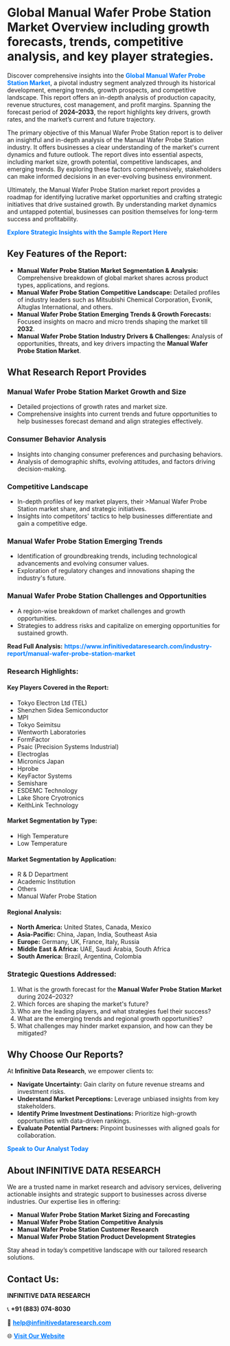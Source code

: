 <h1>Global Manual Wafer Probe Station Market Overview including growth forecasts, trends, competitive analysis, and key player strategies.</h1>
<p>
Discover comprehensive insights into the 
<a href="https://www.infinitivedataresearch.com/industry-report/manual-wafer-probe-station-market" rel="dofollow" style="color: #007BFF; text-decoration: none;"><strong>Global Manual Wafer Probe Station Market</strong></a>, a pivotal industry segment analyzed through its historical development, emerging trends, growth prospects, and competitive landscape. This report offers an in-depth analysis of production capacity, revenue structures, cost management, and profit margins. Spanning the forecast period of <strong>2024–2033</strong>, the report highlights key drivers, growth rates, and the market’s current and future trajectory.
</p>
<p>
The primary objective of this Manual Wafer Probe Station report is to deliver an insightful and in-depth analysis of the Manual Wafer Probe Station industry. It offers businesses a clear understanding of the market's current dynamics and future outlook. The report dives into essential aspects, including market size, growth potential, competitive landscapes, and emerging trends. By exploring these factors comprehensively, stakeholders can make informed decisions in an ever-evolving business environment.
</p>
<p>
Ultimately, the Manual Wafer Probe Station market report provides a roadmap for identifying lucrative market opportunities and crafting strategic initiatives that drive sustained growth. By understanding market dynamics and untapped potential, businesses can position themselves for long-term success and profitability.
</p>
<p>
<a href="https://www.infinitivedataresearch.com/request-sample/reportId=107349" style="color: #007BFF; text-decoration: none;"><strong>Explore Strategic Insights with the Sample Report Here</strong></a>
</p>

<h2>Key Features of the Report:</h2>
<ul>
<li><strong>Manual Wafer Probe Station Market Segmentation & Analysis:</strong> Comprehensive breakdown of global market shares across product types, applications, and regions.</li>
<li><strong>Manual Wafer Probe Station Competitive Landscape:</strong> Detailed profiles of industry leaders such as Mitsubishi Chemical Corporation, Evonik, Altuglas International, and others.</li>
<li><strong>Manual Wafer Probe Station Emerging Trends & Growth Forecasts:</strong> Focused insights on macro and micro trends shaping the market till <strong>2032</strong>.</li>
<li><strong>Manual Wafer Probe Station Industry Drivers & Challenges:</strong> Analysis of opportunities, threats, and key drivers impacting the <strong>Manual Wafer Probe Station Market</strong>.</li>
</ul>

<h2>What Research Report Provides</h2>
<h3>Manual Wafer Probe Station Market Growth and Size</h3>
<ul>
<li>Detailed projections of growth rates and market size.</li>
<li>Comprehensive insights into current trends and future opportunities to help businesses forecast demand and align strategies effectively.</li>
</ul>

<h3>Consumer Behavior Analysis</h3>
<ul>
<li>Insights into changing consumer preferences and purchasing behaviors.</li>
<li>Analysis of demographic shifts, evolving attitudes, and factors driving decision-making.</li>
</ul>

<h3>Competitive Landscape</h3>
<ul>
<li>In-depth profiles of key market players, their >Manual Wafer Probe Station market share, and strategic initiatives.</li>
<li>Insights into competitors' tactics to help businesses differentiate and gain a competitive edge.</li>
</ul>

<h3>Manual Wafer Probe Station Emerging Trends</h3>
<ul>
<li>Identification of groundbreaking trends, including technological advancements and evolving consumer values.</li>
<li>Exploration of regulatory changes and innovations shaping the industry's future.</li>
</ul>

<h3>Manual Wafer Probe Station Challenges and Opportunities</h3>
<ul>
<li>A region-wise breakdown of market challenges and growth opportunities.</li>
<li>Strategies to address risks and capitalize on emerging opportunities for sustained growth.</li>
</ul>
<p><strong>Read Full Analysis:</strong> <a href="https://www.infinitivedataresearch.com/industry-report/manual-wafer-probe-station-market" rel="dofollow" style="color: #007BFF; text-decoration: none;"><strong>https://www.infinitivedataresearch.com/industry-report/manual-wafer-probe-station-market</strong></a></p>
<h3>Research Highlights:</h3>
<h4>Key Players Covered in the Report:</h4>
<ul><li>Tokyo Electron Ltd (TEL)</li><li>Shenzhen Sidea Semiconductor</li><li>MPI</li><li>Tokyo Seimitsu</li><li>Wentworth Laboratories</li><li>FormFactor</li><li>Psaic (Precision Systems Industrial)</li><li>Electroglas</li><li>Micronics Japan</li><li>Hprobe</li><li>KeyFactor Systems</li><li>Semishare</li><li>ESDEMC Technology</li><li>Lake Shore Cryotronics</li><li>KeithLink Technology</li></ul>
<h4>Market Segmentation by Type:</h4>
<ul><li>High Temperature</li><li>Low Temperature</li></ul>
<h4>Market Segmentation by Application:</h4>
<ul><li>R &amp; D Department</li><li>Academic Institution</li><li>Others</li><li>Manual Wafer Probe Station</li></ul>

<h4>Regional Analysis:</h4>
<ul>
<li><strong>North America:</strong> United States, Canada, Mexico</li>
<li><strong>Asia-Pacific:</strong> China, Japan, India, Southeast Asia</li>
<li><strong>Europe:</strong> Germany, UK, France, Italy, Russia</li>
<li><strong>Middle East & Africa:</strong> UAE, Saudi Arabia, South Africa</li>
<li><strong>South America:</strong> Brazil, Argentina, Colombia</li>
</ul>

<h3>Strategic Questions Addressed:</h3>
<ol>
<li>What is the growth forecast for the <strong>Manual Wafer Probe Station Market</strong> during 2024–2032?</li>
<li>Which forces are shaping the market's future?</li>
<li>Who are the leading players, and what strategies fuel their success?</li>
<li>What are the emerging trends and regional growth opportunities?</li>
<li>What challenges may hinder market expansion, and how can they be mitigated?</li>
</ol>

<h2>Why Choose Our Reports?</h2>
<p>At <strong>Infinitive Data Research</strong>, we empower clients to:</p>
<ul>
<li><strong>Navigate Uncertainty:</strong> Gain clarity on future revenue streams and investment risks.</li>
<li><strong>Understand Market Perceptions:</strong> Leverage unbiased insights from key stakeholders.</li>
<li><strong>Identify Prime Investment Destinations:</strong> Prioritize high-growth opportunities with data-driven rankings.</li>
<li><strong>Evaluate Potential Partners:</strong> Pinpoint businesses with aligned goals for collaboration.</li>
</ul>
<p><a href="https://www.infinitivedataresearch.com/industry-report/manual-wafer-probe-station-market" rel="dofollow" style="color: #007BFF; text-decoration: none;"><strong>Speak to Our Analyst Today</strong></a></p>

<h2>About INFINITIVE DATA RESEARCH</h2>
<p>We are a trusted name in market research and advisory services, delivering actionable insights and strategic support to businesses across diverse industries. Our expertise lies in offering:</p>
<ul>
<li><strong>Manual Wafer Probe Station Market Sizing and Forecasting</strong></li>
<li><strong>Manual Wafer Probe Station Competitive Analysis</strong></li>
<li><strong>Manual Wafer Probe Station Customer Research</strong></li>
<li><strong>Manual Wafer Probe Station Product Development Strategies</strong></li>
</ul>
<p>Stay ahead in today’s competitive landscape with our tailored research solutions.</p>

<h2>Contact Us:</h2>
<p><strong>INFINITIVE DATA RESEARCH</strong></p>
<p>📞 <strong>+91 (883) 074-8030</strong></p>
<p>📧 <strong><a href="mailto:help@infinitivedataresearch.com" style="color: #007BFF;">help@infinitivedataresearch.com</a></strong></p>
<p>🌐 <strong><a href="https://www.infinitivedataresearch.com" rel="dofollow" style="color: #007BFF;">Visit Our Website</a></strong></p>